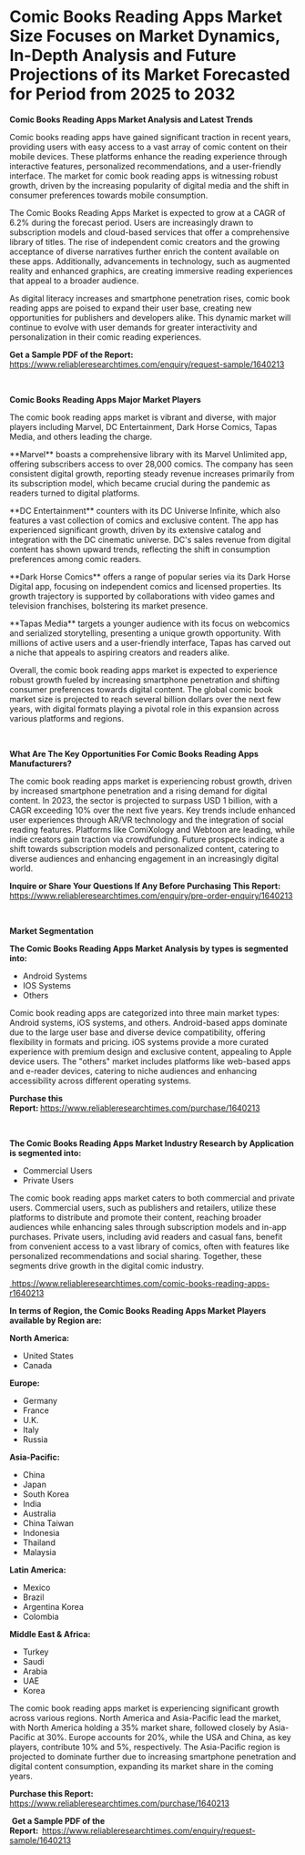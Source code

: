 <p><h1>Comic Books Reading Apps Market Size Focuses on Market Dynamics, In-Depth Analysis and Future Projections of its Market Forecasted for Period from 2025 to 2032</h1></p><p><strong>Comic Books Reading Apps Market Analysis and Latest Trends</strong></p>
<p><p>Comic books reading apps have gained significant traction in recent years, providing users with easy access to a vast array of comic content on their mobile devices. These platforms enhance the reading experience through interactive features, personalized recommendations, and a user-friendly interface. The market for comic book reading apps is witnessing robust growth, driven by the increasing popularity of digital media and the shift in consumer preferences towards mobile consumption.</p><p>The Comic Books Reading Apps Market is expected to grow at a CAGR of 6.2% during the forecast period. Users are increasingly drawn to subscription models and cloud-based services that offer a comprehensive library of titles. The rise of independent comic creators and the growing acceptance of diverse narratives further enrich the content available on these apps. Additionally, advancements in technology, such as augmented reality and enhanced graphics, are creating immersive reading experiences that appeal to a broader audience.</p><p>As digital literacy increases and smartphone penetration rises, comic book reading apps are poised to expand their user base, creating new opportunities for publishers and developers alike. This dynamic market will continue to evolve with user demands for greater interactivity and personalization in their comic reading experiences.</p></p>
<p><strong>Get a Sample PDF of the Report:&nbsp;</strong> <a href="https://www.reliableresearchtimes.com/enquiry/request-sample/1640213?utm_campaign=2758&utm_medium=2&utm_source=Github&utm_content=ia&utm_term=18042025&utm_id=comic-books-reading-apps">https://www.reliableresearchtimes.com/enquiry/request-sample/1640213</a></p>
<p>&nbsp;</p>
<p><strong>Comic Books Reading Apps Major Market Players</strong></p>
<p><p>The comic book reading apps market is vibrant and diverse, with major players including Marvel, DC Entertainment, Dark Horse Comics, Tapas Media, and others leading the charge. </p><p>**Marvel** boasts a comprehensive library with its Marvel Unlimited app, offering subscribers access to over 28,000 comics. The company has seen consistent digital growth, reporting steady revenue increases primarily from its subscription model, which became crucial during the pandemic as readers turned to digital platforms.</p><p>**DC Entertainment** counters with its DC Universe Infinite, which also features a vast collection of comics and exclusive content. The app has experienced significant growth, driven by its extensive catalog and integration with the DC cinematic universe. DC's sales revenue from digital content has shown upward trends, reflecting the shift in consumption preferences among comic readers.</p><p>**Dark Horse Comics** offers a range of popular series via its Dark Horse Digital app, focusing on independent comics and licensed properties. Its growth trajectory is supported by collaborations with video games and television franchises, bolstering its market presence.</p><p>**Tapas Media** targets a younger audience with its focus on webcomics and serialized storytelling, presenting a unique growth opportunity. With millions of active users and a user-friendly interface, Tapas has carved out a niche that appeals to aspiring creators and readers alike.</p><p>Overall, the comic book reading apps market is expected to experience robust growth fueled by increasing smartphone penetration and shifting consumer preferences towards digital content. The global comic book market size is projected to reach several billion dollars over the next few years, with digital formats playing a pivotal role in this expansion across various platforms and regions.</p></p>
<p>&nbsp;</p>
<p><strong>What Are The Key Opportunities For Comic Books Reading Apps Manufacturers?</strong></p>
<p><p>The comic book reading apps market is experiencing robust growth, driven by increased smartphone penetration and a rising demand for digital content. In 2023, the sector is projected to surpass USD 1 billion, with a CAGR exceeding 10% over the next five years. Key trends include enhanced user experiences through AR/VR technology and the integration of social reading features. Platforms like ComiXology and Webtoon are leading, while indie creators gain traction via crowdfunding. Future prospects indicate a shift towards subscription models and personalized content, catering to diverse audiences and enhancing engagement in an increasingly digital world.</p></p>
<p><strong>Inquire or Share Your Questions If Any Before Purchasing This Report:</strong> <a href="https://www.reliableresearchtimes.com/enquiry/pre-order-enquiry/1640213?utm_campaign=2758&utm_medium=2&utm_source=Github&utm_content=ia&utm_term=18042025&utm_id=comic-books-reading-apps">https://www.reliableresearchtimes.com/enquiry/pre-order-enquiry/1640213</a></p>
<p>&nbsp;</p>
<p><strong>Market Segmentation</strong></p>
<p><strong>The Comic Books Reading Apps Market Analysis by types is segmented into:</strong></p>
<p><ul><li>Android Systems</li><li>IOS Systems</li><li>Others</li></ul></p>
<p><p>Comic book reading apps are categorized into three main market types: Android systems, iOS systems, and others. Android-based apps dominate due to the large user base and diverse device compatibility, offering flexibility in formats and pricing. iOS systems provide a more curated experience with premium design and exclusive content, appealing to Apple device users. The "others" market includes platforms like web-based apps and e-reader devices, catering to niche audiences and enhancing accessibility across different operating systems.</p></p>
<p><strong>Purchase this Report:&nbsp;</strong><a href="https://www.reliableresearchtimes.com/purchase/1640213?utm_campaign=2758&utm_medium=2&utm_source=Github&utm_content=ia&utm_term=18042025&utm_id=comic-books-reading-apps">https://www.reliableresearchtimes.com/purchase/1640213</a></p>
<p>&nbsp;</p>
<p><strong>The Comic Books Reading Apps Market Industry Research by Application is segmented into:</strong></p>
<p><ul><li>Commercial Users</li><li>Private Users</li></ul></p>
<p><p>The comic book reading apps market caters to both commercial and private users. Commercial users, such as publishers and retailers, utilize these platforms to distribute and promote their content, reaching broader audiences while enhancing sales through subscription models and in-app purchases. Private users, including avid readers and casual fans, benefit from convenient access to a vast library of comics, often with features like personalized recommendations and social sharing. Together, these segments drive growth in the digital comic industry.</p></p>
<p><a href="https://www.reliableresearchtimes.com/comic-books-reading-apps-r1640213?utm_campaign=2758&utm_medium=2&utm_source=Github&utm_content=ia&utm_term=18042025&utm_id=comic-books-reading-apps">&nbsp;https://www.reliableresearchtimes.com/comic-books-reading-apps-r1640213</a></p>
<p><strong>In terms of Region, the Comic Books Reading Apps Market Players available by Region are:</strong></p>
<p>
    <p> <strong> North America: </strong>
        <ul>
            <li>United States</li>
            <li>Canada</li>
        </ul>
        </p> 
    <p> <strong> Europe: </strong>
        <ul>
            <li>Germany</li>
            <li>France</li>
            <li>U.K.</li>
            <li>Italy</li>
            <li>Russia</li>
        </ul>
        </p> 
    <p> <strong> Asia-Pacific: </strong>
        <ul>
            <li>China</li>
            <li>Japan</li>
            <li>South Korea</li>
            <li>India</li>
            <li>Australia</li>
            <li>China Taiwan</li>
            <li>Indonesia</li>
            <li>Thailand</li>
            <li>Malaysia</li>
        </ul>
        </p> 
    <p> <strong> Latin America: </strong>
        <ul>
            <li>Mexico</li>
            <li>Brazil</li>
            <li>Argentina Korea</li>
            <li>Colombia</li>
        </ul>
        </p> 
    <p> <strong> Middle East & Africa: </strong>
        <ul>
            <li>Turkey</li>
            <li>Saudi</li>
            <li>Arabia</li>
            <li>UAE</li>
            <li>Korea</li>
        </ul>
    </p>
    </p>
<p><p>The comic book reading apps market is experiencing significant growth across various regions. North America and Asia-Pacific lead the market, with North America holding a 35% market share, followed closely by Asia-Pacific at 30%. Europe accounts for 20%, while the USA and China, as key players, contribute 10% and 5%, respectively. The Asia-Pacific region is projected to dominate further due to increasing smartphone penetration and digital content consumption, expanding its market share in the coming years.</p></p>
<p><strong>Purchase this Report: </strong><a href="https://www.reliableresearchtimes.com/purchase/1640213?utm_campaign=2758&utm_medium=2&utm_source=Github&utm_content=ia&utm_term=18042025&utm_id=comic-books-reading-apps">https://www.reliableresearchtimes.com/purchase/1640213</a></p>
<p>&nbsp;<strong>Get a Sample PDF of the Report:&nbsp;&nbsp;</strong><a href="https://www.reliableresearchtimes.com/enquiry/request-sample/1640213?utm_campaign=2758&utm_medium=2&utm_source=Github&utm_content=ia&utm_term=18042025&utm_id=comic-books-reading-apps">https://www.reliableresearchtimes.com/enquiry/request-sample/1640213</a></p>
<p><strong></strong></p>
<p><p></p><p></p><p></p></p>